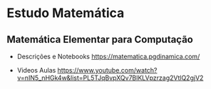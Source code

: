 # Estudo Matemática

## Matemática Elementar para Computação

- Descrições e Notebooks
https://matematica.pgdinamica.com/

- Videos Aulas
https://www.youtube.com/watch?v=nIN5_nHGk4w&list=PL5TJqBvpXQv7BlKLVpzrzag2VtlQ2gjV2